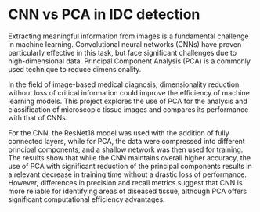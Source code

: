 # CNN vs PCA in IDC detection
Extracting meaningful information from images is a fundamental challenge in machine learning. 
Convolutional neural networks (CNNs) have proven particularly effective in this task, but face significant challenges due to high-dimensional data. 
Principal Component Analysis (PCA) is a commonly used technique to reduce dimensionality. 

In the field of image-based medical diagnosis, dimensionality reduction without loss of critical information could improve the efficiency of machine learning models. This project explores the use of PCA for the analysis and classification of microscopic tissue images and compares its performance with that of CNNs. 

For the CNN, the ResNet18 model was used with the addition of fully connected layers, while for PCA, the data were compressed into different principal components, and a shallow network was then used for training. 
The results show that while the CNN maintains overall higher accuracy, the use of PCA with significant reduction of the principal components results in a relevant decrease in training time without a drastic loss of performance. However, differences in precision and recall metrics suggest that CNN is more reliable for identifying areas of diseased tissue, although PCA offers significant computational efficiency advantages.
